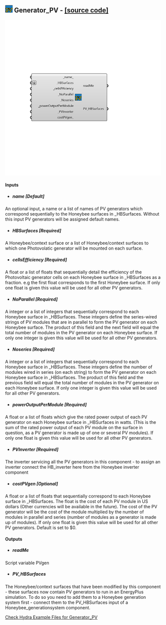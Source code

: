 ## ![](../../images/icons/Generator_PV.png) Generator_PV - [[source code]](https://github.com/ladybug-tools/honeybee-legacy/tree/master/src/Honeybee_Generator_PV.py)

![](../../images/components/Generator_PV.png)



#### Inputs
* ##### name [Default]
An optional input, a name or a list of names of PV generators which correspond sequentially to the Honeybee surfaces in _HBSurfaces. Without this input PV generators will be assigned default names.
* ##### HBSurfaces [Required]
A Honeybee/context surface or a list of Honeybee/context surfaces to which one Photovolatic generator will be mounted on each surface.
* ##### cellsEfficiency [Required]
A float or a list of floats that sequentially detail the efficiency of the Photovoltaic generator cells on each Honeybee surface in _HBSurfaces as a fraction. e.g the first float corresponds to the first Honeybee surface. If only one float is given this value will be used for all other PV generators.
* ##### NoParallel [Required]
A integer or a list of integers that sequentially correspond to each Honeybee surface in _HBSurfaces. These integers define the series-wired strings of PV modules that are in parallel to form the PV generator on each Honeybee surface. The product of this field and the next field will equal the total number of modules in the PV generator on each Honeybee surface. If only one integer is given this value will be used for all other PV generators.
* ##### Noseries [Required]
A integer or a list of integers that sequentially correspond to each Honeybee surface in _HBSurfaces.  These integers define the number of modules wired in series (on each string) to form the PV generator on each Honeybee surface in _HBSurfaces. The product of this field and the previous field will equal the total number of modules in the PV generator on each Honeybee surface. If only one integer is given this value will be used for all other PV generators.
* ##### powerOutputPerModule [Required]
A float or a list of floats which give the rated power output of each PV generator on each Honeybee surface in _HBSurfaces in watts. (This is the sum of the rated power output of each PV module on the surface in question, as a PV generator is made up of one or several PV modules). If only one float is given this value will be used for all other PV generators.
* ##### PVInverter [Required]
The inverter servicing all the PV generators in this component - to assign an inverter connect the HB_inverter here from the Honeybee inverter component
* ##### costPVgen [Optional]
A float or a list of floats that sequentially correspond to each Honeybee surface in _HBSurfaces. The float is the cost of each PV module in US dollars (Other currencies will be available in the future). The cost of the PV generator will be the cost of the module multiplied by the number of modules in parallel and series (number of modules as a generator is made up of modules). If only one float is given this value will be used for all other PV generators. Default is set to $0.

#### Outputs
* ##### readMe
Script variable PVgen
* ##### PV_HBSurfaces
The Honeybee/context surfaces that have been modified by this component - these surfaces now contain PV generators to run in an EnergyPlus simulation. To do so you need to add them to a Honeybee generation system first - connect them to the PV_HBSurfaces input of a Honeybee_generationsystem component.


[Check Hydra Example Files for Generator_PV](https://hydrashare.github.io/hydra/index.html?keywords=Honeybee_Generator_PV)